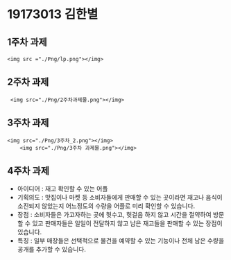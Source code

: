 # 19173013 김한별

## 1주차 과제
    <img src ="./Png/lp.png"></img>
    
## 2주차 과제
     <img src="./Png/2주차과제물.png"></img>
     
## 3주차 과제
    <img src="./Png/3주차_2.png"></img>
        <img src="./Png/3주차 과제물.png"></img>
    
## 4주차 과제
   - 아이디어 : 재고 확인할 수 있는 어플
   - 기획의도 : 맛집이나 마켓 등 소비자들에게 판매할 수 있는 곳이라면 재고나 음식이 소진되지 않았는지 어느정도의 수량을 어플로 미리 확인할 수 있습니다.
   - 장점 : 소비자들은 가고자하는 곳에 헛수고, 헛걸음 하지 않고 시간을 절약하여 방문할 수 있고 판매자들은 일일이 전달하지 않고 남은 재고들을 판매할 수 있는 장점이 있습니다. 
   - 특징 : 일부 매장들은 선택적으로 물건을 예약할 수 있는 기능이나 전체 남은 수량을 공개를 추가할 수 있습니다.
